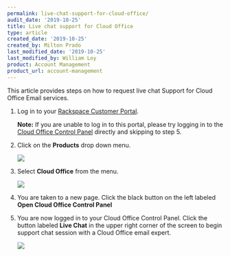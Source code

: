 ```yaml
---
permalink: live-chat-support-for-cloud-office/
audit_date: '2019-10-25'
title: Live chat support for Cloud Office
type: article
created_date: '2019-10-25'
created_by: Milton Prado
last_modified_date: '2019-10-25'
last_modified_by: William Loy
product: Account Management
product_url: account-management
---
```


This article provides steps on how to request live chat Support for Cloud Office Email services.  

1. Log in to your [Rackspace Customer Portal](https://login.rackspace.com).  

   **Note:** If you are unable to log in to this portal, please try logging in to
   the [Cloud Office Control Panel](https://cp.rackspace.com) directly and skipping to
   step 5.

2. Click on the **Products** drop down menu.

    <img src="{% asset_path account-management/live-chat-support-for-cloud-office/screenshot1.png %}" />

3. Select **Cloud Office** from the menu.

    <img src="{% asset_path account-management/live-chat-support-for-cloud-office/screenshot2.png %}" />

4. You are taken to a new page. Click the black button on the left labeled
   **Open Cloud Office Control Panel**

5. You are now logged in to your Cloud Office Control Panel. Click the button labeled
   **Live Chat** in the upper right corner of the screen to begin support chat session
   with a Cloud Office email expert.

    <img src="{% asset_path account-management/live-chat-support-for-cloud-office/screenshot4.png %}" />
